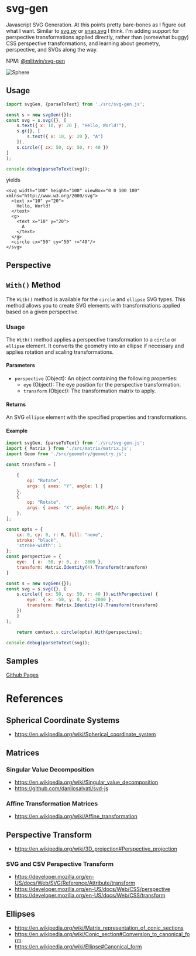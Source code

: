 # svg-gen

Javascript SVG Generation. At this points pretty bare-bones as I figure out what I want. Similar to [svg.py](https://github.com/orsinium-labs/svg.py) or [snap.svg](http://snapsvg.io/) I think. I'm adding support for perspective transformations applied directly, rather than (somewhat buggy) CSS perspective transformations, and learning about geometry, perspective, and SVGs along the way.

NPM: [@mlitwin/svg-gen](https://www.npmjs.com/package/@mlitwin/svg-gen)


![Sphere](https://antoninus.org/svg-gen/generated/spherestandard.svg)

## Usage

```javascript
import svgGen, {parseToText} from './src/svg-gen.js';

const s = new svgGen({});
const svg = s.svg({}, [
    s.text({ x: 10, y: 20 }, "Hello, World!"),
    s.g({}, [
        s.text({ x: 10, y: 20 }, "A")
    ]),
    s.circle({ cx: 50, cy: 50, r: 40 })
]
);

console.debug(parseToText(svg));
```

yields

```
<svg width="100" height="100" viewBox="0 0 100 100" xmlns="http://www.w3.org/2000/svg">
  <text x="10" y="20">
    Hello, World!
  </text>
  <g>
    <text x="10" y="20">
      A
    </text>
  </g>
  <circle cx="50" cy="50" r="40"/>
</svg>
```

## Perspective

## `With()` Method

The `With()` method is available for the `circle` and `ellipse` SVG types. This method allows you to create SVG elements with transformations applied based on a given perspective.

### Usage

The `With()` method applies a perspective transformation to a `circle` or `ellipse` element. It converts the geometry into an ellipse if necessary and applies rotation and scaling transformations.

#### Parameters

- `perspective` (Object): An object containing the following properties:
  - `eye` (Object): The eye position for the perspective transformation.
  - `transform` (Object): The transformation matrix to apply.

#### Returns

An SVG `ellipse` element with the specified properties and transformations.

#### Example

```javascript
import svgGen, {parseToText} from './src/svg-gen.js';
import { Matrix } from './src/matrix/matrix.js';
import Geom from './src/geometry/geometry.js';

const transform = [

    {
        op: "Rotate",
        args: { axes: "Y", angle: l }
    },
    {
        op: "Rotate",
        args: { axes: "X", angle: Math.PI/4 }
    },
];

const opts = {
    cx: 0, cy: 0, r: R, fill: "none",
    stroke: "black",
    'stroke-width': 1
};
const perspective = {
    eye:  { x: -50, y: 0, z: -2000 },
    transform: Matrix.Identity(4).Transform(transform)
}

const s = new svgGen({});
const svg = s.svg({}, [
    s.circle({ cx: 50, cy: 50, r: 40 }).withPerspective( {
        eye:  { x: -50, y: 0, z: -2000 },
        transform: Matrix.Identity(4).Transform(transform)
    })
    ]
);

    return context.s.circle(opts).With(perspective);

console.debug(parseToText(svg));
```

## Samples

[Github Pages](https://antoninus.org/svg-gen/)

# References

## Spherical Coordinate Systems

* https://en.wikipedia.org/wiki/Spherical_coordinate_system

## Matrices

### Singular Value Decomposition

* https://en.wikipedia.org/wiki/Singular_value_decomposition
* https://github.com/danilosalvati/svd-js

### Affine Transformation Matrices

* https://en.wikipedia.org/wiki/Affine_transformation

## Perspective Transform

* https://en.wikipedia.org/wiki/3D_projection#Perspective_projection

### SVG and CSV Perspective Transform

* https://developer.mozilla.org/en-US/docs/Web/SVG/Reference/Attribute/transform
* https://developer.mozilla.org/en-US/docs/Web/CSS/perspective
* https://developer.mozilla.org/en-US/docs/Web/CSS/transform

## Ellipses

* https://en.wikipedia.org/wiki/Matrix_representation_of_conic_sections
* https://en.wikipedia.org/wiki/Conic_section#Conversion_to_canonical_form
* https://en.wikipedia.org/wiki/Ellipse#Canonical_form


